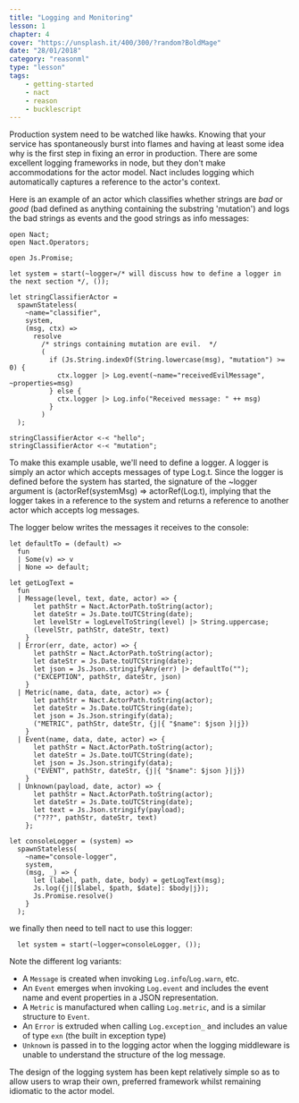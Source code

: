 ```yaml
---
title: "Logging and Monitoring"
lesson: 1
chapter: 4
cover: "https://unsplash.it/400/300/?random?BoldMage"
date: "28/01/2018"
category: "reasonml"
type: "lesson"
tags:
    - getting-started
    - nact
    - reason
    - bucklescript
---
```

Production system need to be watched like hawks. Knowing that your service has spontaneously burst into flames and having at least some idea why is the first step in fixing an error in production. There are some excellent logging frameworks in node, but they don't make accommodations for the actor model. Nact includes logging which automatically captures a reference to the actor's context. 

Here is an example of an actor which classifies whether strings are *bad* or *good* (bad defined as anything containing the substring 'mutation') and logs the bad strings as events and the good strings as info messages:

```reason
open Nact;
open Nact.Operators;

open Js.Promise;

let system = start(~logger=/* will discuss how to define a logger in the next section */, ());

let stringClassifierActor =
  spawnStateless(
    ~name="classifier",
    system,
    (msg, ctx) =>
      resolve
        /* strings containing mutation are evil.  */
        (
          if (Js.String.indexOf(String.lowercase(msg), "mutation") >= 0) {
            ctx.logger |> Log.event(~name="receivedEvilMessage", ~properties=msg)
          } else {
            ctx.logger |> Log.info("Received message: " ++ msg)
          }
        )
  );
  
stringClassifierActor <-< "hello";
stringClassifierActor <-< "mutation";
```

To make this example usable, we'll need to define a logger. A logger is simply an actor which accepts messages of type Log.t. Since the logger is defined before the system has started, the signature of the ~logger argument is (actorRef(systemMsg) => actorRef(Log.t), implying that the logger takes in a reference to the system and returns a reference to another actor which accepts log messages. 

The logger below writes the messages it receives to the console:

```reason
let defaultTo = (default) =>
  fun
  | Some(v) => v
  | None => default;

let getLogText =
  fun
  | Message(level, text, date, actor) => {
      let pathStr = Nact.ActorPath.toString(actor);
      let dateStr = Js.Date.toUTCString(date);
      let levelStr = logLevelToString(level) |> String.uppercase;
      (levelStr, pathStr, dateStr, text)
    }
  | Error(err, date, actor) => {
      let pathStr = Nact.ActorPath.toString(actor);
      let dateStr = Js.Date.toUTCString(date);
      let json = Js.Json.stringifyAny(err) |> defaultTo("");
      ("EXCEPTION", pathStr, dateStr, json)
    }
  | Metric(name, data, date, actor) => {
      let pathStr = Nact.ActorPath.toString(actor);
      let dateStr = Js.Date.toUTCString(date);
      let json = Js.Json.stringify(data);
      ("METRIC", pathStr, dateStr, {j|{ "$name": $json }|j})
    }
  | Event(name, data, date, actor) => {
      let pathStr = Nact.ActorPath.toString(actor);
      let dateStr = Js.Date.toUTCString(date);
      let json = Js.Json.stringify(data);
      ("EVENT", pathStr, dateStr, {j|{ "$name": $json }|j})
    }
  | Unknown(payload, date, actor) => {
      let pathStr = Nact.ActorPath.toString(actor);
      let dateStr = Js.Date.toUTCString(date);
      let text = Js.Json.stringify(payload);
      ("???", pathStr, dateStr, text)
    };

let consoleLogger = (system) =>
  spawnStateless(
    ~name="console-logger",
    system,
    (msg, _) => {
      let (label, path, date, body) = getLogText(msg);
      Js.log({j|[$label, $path, $date]: $body|j});
      Js.Promise.resolve()
    }
  );
```
we finally then need to tell nact to use this logger:
```reason
  let system = start(~logger=consoleLogger, ());
```
Note the different log variants:
- A `Message` is created when invoking `Log.info`/`Log.warn`, etc. 
- An `Event` emerges when invoking `Log.event` and includes the event name and event properties in a JSON representation. 
- A `Metric` is manufactured when calling `Log.metric`, and is a similar structure to `Event`.  
- An `Error` is extruded when calling `Log.exception_` and includes an value of type `exn` (the built in exception type)
- `Unknown` is passed in to the logging actor when the logging middleware is unable to understand the structure of the log message. 

The design of the logging system has been kept relatively simple so as to allow users to wrap their own, preferred framework whilst remaining idiomatic to the actor model. 
